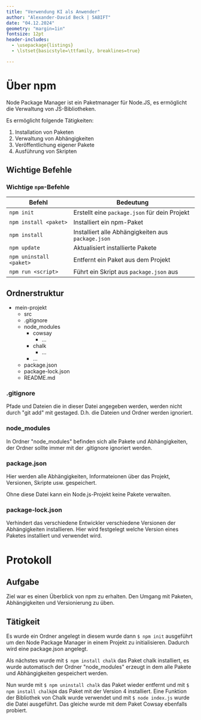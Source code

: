 ```yaml
---
title: "Verwendung KI als Anwender"
author: "Alexander-David Beck | 5ABIFT"
date: "04.12.2024"
geometry: "margin=1in"
fontsize: 12pt
header-includes:
  - \usepackage{listings}
  - \lstset{basicstyle=\ttfamily, breaklines=true}

---
```


# Über npm
Node Package Manager ist ein Paketmanager für Node.JS, es ermöglicht die Verwaltung von JS-Bibliotheken. 

Es ermöglicht folgende Tätigkeiten:
1. Installation von Paketen
2. Verwaltung von Abhängigkeiten
3. Veröffentlichung eigener Pakete
4. Ausführung von Skripten

## Wichtige Befehle
### Wichtige `npm`-Befehle

| Befehl | Bedeutung |
|--------|------------|
| `npm init` | Erstellt eine `package.json` für dein Projekt |
| `npm install <paket>` | Installiert ein npm-Paket |
| `npm install` | Installiert alle Abhängigkeiten aus `package.json` |
| `npm update` | Aktualisiert installierte Pakete |
| `npm uninstall <paket>` | Entfernt ein Paket aus dem Projekt |
| `npm run <script>` | Führt ein Skript aus `package.json` aus |


## Ordnerstruktur
- mein-projekt
  - src
  - .gitignore
  - node_modules
    - cowsay
      - ...
    - chalk
      - ...
    - ...
  - package.json
  - package-lock.json
  - README.md

### .gitignore
Pfade und Dateien die in dieser Datei angegeben werden, werden nicht durch "git add" mit gestaged. D.h. die Dateien und Ordner werden ignoriert. 

### node_modules
In Ordner "node_modules" befinden sich alle Pakete und Abhängigkeiten, der Ordner sollte immer mit der .gitignore ignoriert werden.

### package.json
Hier werden alle Abhängigkeiten, Informateionen über das Projekt, Versionen, Skripte usw. gespeichert. 

Ohne diese Datei kann ein Node.js-Projekt keine Pakete verwalten.

### package-lock.json
Verhindert das verschiedene Entwickler verschiedene Versionen der Abhängigkeiten installieren. Hier wird festgelegt welche Version eines Paketes installiert und verwendet wird.

# Protokoll
## Aufgabe
Ziel war es einen Überblick von npm zu erhalten. Den Umgang mit Paketen, Abhängigkeiten und Versionierung zu üben.

## Tätigkeit
Es wurde ein Ordner angelegt in diesem wurde dann `$ npm init` ausgeführt um den Node Package Manager in einem Projekt zu initialisieren. Dadurch wird eine package.json angelegt. 

Als nächstes wurde mit `$ npm install chalk` das Paket chalk installiert, es wurde automatisch der Ordner "node_modules" erzeugt in dem alle Pakete und Abhängigkeiten gespeichert werden. 

Nun wurde mit `$ npm uninstall chalk` das Paket wieder entfernt und mit `$ npm install chalk@4` das Paket  mit der Version 4 installiert. Eine Funktion der Bibliothek von Chalk wurde verwendet und mit `$ node index.js` wurde die Datei ausgeführt. Das gleiche wurde mit dem Paket Cowsay ebenfalls probiert.